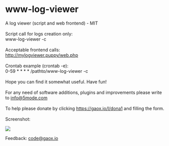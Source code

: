 # www-log-viewer
A log viewer (script and web frontend) - MIT
<br><br>
Script call for logs creation only:  
www-log-viewer -c  
<br>
Acceptable frontend calls:
<br>
http://mylogviewer.puppy/web.php  
<br>
Crontab example (crontab -e):  
0-59    * * * *       /pathto/www-log-viewer -c  
<br>
Hope you can find it somewhat useful. Have fun!  
<br>
For any need of software additions, plugins and improvements please write to <a href="mailto:info@5mode.com">info@5mode.com</a>    
<br>
To help please donate by clicking <a href="https://gaox.io/l/dona1">https://gaox.io/l/dona1</a> and filling the form.   
<br>
Screenshot:  

<img src="screenshot1.png">

Feedback: <a href="mailto:code@gaox.io">code@gaox.io</a>
